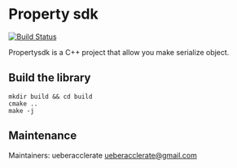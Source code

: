 # Property sdk
[![Build Status](https://travis-ci.com/ueberaccelerate/libprop.svg?branch=master)](https://travis-ci.com/ueberaccelerate/libprop)

Propertysdk is a C++ project that allow you make serialize object.

## Build the library

```
mkdir build && cd build
cmake ..
make -j
```

## Maintenance

Maintainers: ueberacclerate <ueberacclerate@gmail.com>
